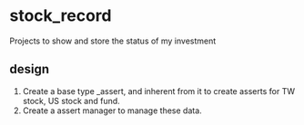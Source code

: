 # stock_record

Projects to show and store the status of my investment

## design
1. Create a base type _assert, and inherent from it to create asserts for TW stock, US stock and fund.
2. Create a assert manager to manage these data.

